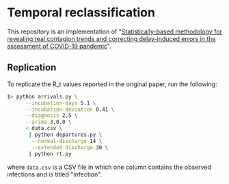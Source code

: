 # Temporal reclassification

This repository is an implementation of "[Statistically-based
methodology for revealing real contagion trends and correcting
delay-induced errors in the assessment of COVID-19
pandemic](https://doi.org/10.1016/j.chaos.2020.110087)".

## Replication

To replicate the R_t values reported in the original paper, run the
following:

```bash
$> python arrivals.py \
	  --incubation-days 5.1 \
	  --incubation-deviation 0.41 \
	  --diagnosis 2,5 \
	  --arima 3,0,0 \
	  < data.csv \
       | python departures.py \
		--normal-discharge 14 \
		--extended-discharge 30 \
       | python rt.py
```

where `data.csv` is a CSV file in which one column contains the
observed infections and is titled "infection".
